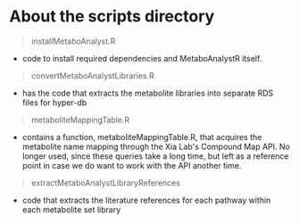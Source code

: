 # About the scripts directory

> installMetaboAnalyst.R
  - code to install required dependencies and MetaboAnalystR itself.
> convertMetaboAnalystLibraries.R
  - has the code that extracts the metabolite libraries
    into separate RDS files for hyper-db
> metaboliteMappingTable.R
  - contains a function, metaboliteMappingTable.R, that acquires the metabolite name mapping through the Xia Lab's Compound Map API. No longer used, since these queries take a long time, but left as a reference point in case we do want to work with the API another time.
> extractMetaboAnalystLibraryReferences
  - code that extracts the literature references for each pathway within each metabolite set library
